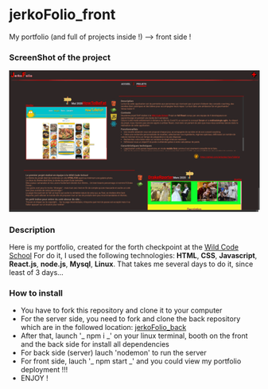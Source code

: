 # jerkoFolio_front
My portfolio (and full of projects inside !) --> front side !

### ScreenShot of the project
![](https://github.com/jerkodeur/jerko-folio_front/blob/tweak-last-details/src/images/portfolio.png)

### Description
Here is my portfolio, created for the forth checkpoint at the [Wild Code School](https://www.wildcodeschool.com/fr-FR)
For do it, I used the following technologies: __HTML__, __CSS__, __Javascript__, __React.js__, __node.js__, __Mysql__, __Linux__.
That takes me several days to do it, since least of 3 days...

### How to install
* You have to fork this repository and clone it to your computer
* For the server side, you need to fork and clone the back repository which are in the followed location: [jerkoFolio_back](https://github.com/jerkodeur/jerko-folio_back)
* After that, launch '_ npm i _' on your linux terminal, booth on the front and the back side for install all dependencies
* For back side (server) lauch 'nodemon' to run the server
* For front side, lauch '_ npm start _' and you could view my portfolio deployment !!!
* ENJOY !
